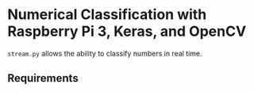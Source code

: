# Numerical Classification with Raspberry Pi 3, Keras, and OpenCV
`stream.py` allows the ability to classify numbers in real time. 

## Requirements

